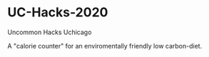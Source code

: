# UC-Hacks-2020
Uncommon Hacks Uchicago

A "calorie counter" for an enviromentally friendly low carbon-diet.
